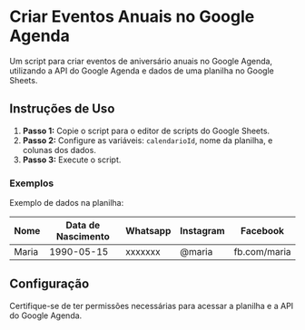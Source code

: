 # Criar Eventos Anuais no Google Agenda

Um script para criar eventos de aniversário anuais no Google Agenda, utilizando a API do Google Agenda e dados de uma planilha no Google Sheets.

## Instruções de Uso

1. **Passo 1:** Copie o script para o editor de scripts do Google Sheets.
2. **Passo 2:** Configure as variáveis: `calendarioId`, nome da planilha, e colunas dos dados.
3. **Passo 3:** Execute o script.

### Exemplos

Exemplo de dados na planilha:

| Nome  | Data de Nascimento | Whatsapp | Instagram | Facebook |
|-------|--------------------|----------|-----------|----------|
| Maria | 1990-05-15         | xxxxxxx  | @maria    | fb.com/maria |

## Configuração

Certifique-se de ter permissões necessárias para acessar a planilha e a API do Google Agenda.



